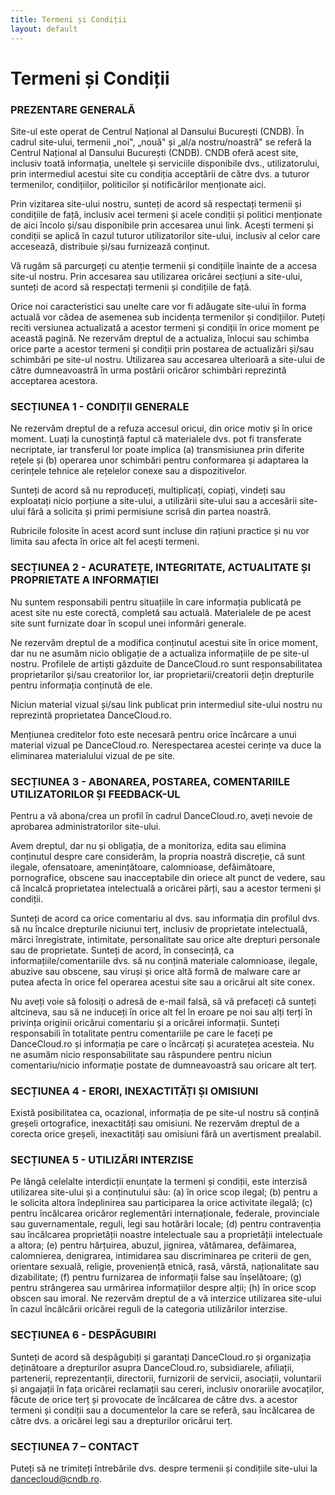 ```yaml
---
title: Termeni și Condiții
layout: default
---
```


# Termeni și Condiții

### PREZENTARE GENERALĂ

Site-ul este operat de Centrul Național al Dansului București (CNDB). În cadrul site-ului, termenii „noi", „nouă" și „al/a nostru/noastră" se referă la Centrul Național al Dansului București (CNDB). CNDB oferă acest site, inclusiv toată informația, uneltele și serviciile disponibile dvs., utilizatorului, prin intermediul acestui site cu condiția acceptării de către dvs. a tuturor termenilor, condițiilor, politicilor și notificărilor menționate aici.

Prin vizitarea site-ului nostru, sunteți de acord să respectați termenii și condițiile de față, inclusiv acei termeni și acele condiții și politici menționate de aici încolo și/sau disponibile prin accesarea unui link. Acești termeni și condiții se aplică în cazul tuturor utilizatorilor site-ului, inclusiv al celor care accesează, distribuie și/sau furnizează conținut.

Vă rugăm să parcurgeți cu atenție termenii și condițiile înainte de a accesa site-ul nostru. Prin accesarea sau utilizarea oricărei secțiuni a site-ului, sunteți de acord să respectați termenii și condițiile de față.

Orice noi caracteristici sau unelte care vor fi adăugate site-ului în forma actuală vor cădea de asemenea sub incidența termenilor și condițiilor. Puteți reciti versiunea actualizată a acestor termeni și condiții în orice moment pe această pagină. Ne rezervăm dreptul de a actualiza, înlocui sau schimba orice parte a acestor termeni și condiții prin postarea de actualizări și/sau schimbări pe site-ul nostru. Utilizarea sau accesarea ulterioară a site-ului de către dumneavoastră în urma postării oricăror schimbări reprezintă acceptarea acestora.

### SECȚIUNEA 1 - CONDIȚII GENERALE

Ne rezervăm dreptul de a refuza accesul oricui, din orice motiv și în orice moment. Luați la cunoștință faptul că materialele dvs. pot fi transferate necriptate, iar transferul lor poate implica (a) transmisiunea prin diferite rețele și (b) operarea unor schimbări pentru conformarea și adaptarea la cerințele tehnice ale rețelelor conexe sau a dispozitivelor.

Sunteți de acord să nu reproduceți, multiplicați, copiați, vindeți sau exploatați nicio porțiune a site-ului, a utilizării site-ului sau a accesării site-ului fără a solicita și primi permisiune scrisă din partea noastră.

Rubricile folosite în acest acord sunt incluse din rațiuni practice și nu vor limita sau afecta în orice alt fel acești termeni.

### SECȚIUNEA 2 - ACURATEȚE, INTEGRITATE, ACTUALITATE ȘI PROPRIETATE A INFORMAȚIEI

Nu suntem responsabili pentru situațiile în care informația publicată pe acest site nu este corectă, completă sau actuală. Materialele de pe acest site sunt furnizate doar în scopul unei informări generale.

Ne rezervăm dreptul de a modifica conținutul acestui site în orice moment, dar nu ne asumăm nicio obligație de a actualiza informațiile de pe site-ul nostru. Profilele de artiști găzduite de DanceCloud.ro sunt responsabilitatea proprietarilor și/sau creatorilor lor, iar proprietarii/creatorii dețin drepturile pentru informația conținută de ele.

Niciun material vizual și/sau link publicat prin intermediul site-ului nostru nu reprezintă proprietatea DanceCloud.ro.

Mențiunea creditelor foto este necesară pentru orice încărcare a unui material vizual pe DanceCloud.ro. Nerespectarea acestei cerințe va duce la eliminarea materialului vizual de pe site.

### SECȚIUNEA 3 - ABONAREA, POSTAREA, COMENTARIILE UTILIZATORILOR ȘI FEEDBACK-UL

Pentru a vă abona/crea un profil în cadrul DanceCloud.ro, aveți nevoie de aprobarea administratorilor site-ului.

Avem dreptul, dar nu și obligația, de a monitoriza, edita sau elimina conținutul despre care considerăm, la propria noastră discreție, că sunt ilegale, ofensatoare, amenințătoare, calomnioase, defăimătoare, pornografice, obscene sau inacceptabile din oriece alt punct de vedere, sau că încalcă proprietatea intelectuală a oricărei părți, sau a acestor termeni și condiții.

Sunteți de acord ca orice comentariu al dvs. sau informația din profilul dvs. să nu încalce drepturile niciunui terț, inclusiv de proprietate intelectuală, mărci înregistrate, intimitate, personalitate sau orice alte drepturi personale sau de proprietate. Sunteți de acord, în consecință, ca informațiile/comentariile dvs. să nu conțină materiale calomnioase, ilegale, abuzive sau obscene, sau viruși și orice altă formă de malware care ar putea afecta în orice fel operarea acestui site sau a oricărui alt site conex.

Nu aveți voie să folosiți o adresă de e-mail falsă, să vă prefaceți că sunteți altcineva, sau să ne induceți în orice alt fel în eroare pe noi sau alți terți în privința originii oricărui comentariu și a oricărei informații. Sunteți responsabili în totalitate pentru comentariile pe care le faceți pe DanceCloud.ro și informația pe care o încărcați și acuratețea acesteia. Nu ne asumăm nicio responsabilitate sau răspundere pentru niciun comentariu/nicio informație postate de dumneavoastră sau oricare alt terț.

### SECȚIUNEA 4 - ERORI, INEXACTITĂȚI ȘI OMISIUNI

Există posibilitatea ca, ocazional, informația de pe site-ul nostru să conțină greșeli ortografice, inexactități sau omisiuni. Ne rezervăm dreptul de a corecta orice greșeli, inexactități sau omisiuni fără un avertisment prealabil.

### SECȚIUNEA 5 - UTILIZĂRI INTERZISE

Pe lângă celelalte interdicții enunțate la termeni și condiții, este interzisă utilizarea site-ului și a conținutului său: (a) în orice scop ilegal; (b) pentru a le solicita altora îndeplinirea sau participarea la orice activitate ilegală; (c) pentru încălcarea oricăror reglementări internaționale, federale, provinciale sau guvernamentale, reguli, legi sau hotărâri locale; (d) pentru contravenția sau încălcarea proprietății noastre intelectuale sau a proprietății intelectuale a altora; (e) pentru hărțuirea, abuzul, jignirea, vătămarea, defăimarea, calomnierea, denigrarea, intimidarea sau discriminarea pe criterii de gen, orientare sexuală, religie, proveniență etnică, rasă, vârstă, naționalitate sau dizabilitate; (f) pentru furnizarea de informații false sau înșelătoare; (g) pentru strângerea sau urmărirea informațiilor despre alții; (h) în orice scop obscen sau imoral. Ne rezervăm dreptul de a vă interzice utilizarea site-ului în cazul încălcării oricărei reguli de la categoria utilizărilor interzise.

### SECȚIUNEA 6 - DESPĂGUBIRI

Sunteți de acord să despăgubiți și garantați DanceCloud.ro și organizația deținătoare a drepturilor asupra DanceCloud.ro, subsidiarele, afiliații, partenerii, reprezentanții, directorii, furnizorii de servicii, asociații, voluntarii și angajații în fața oricărei reclamații sau cereri, inclusiv onorariile avocaților, făcute de orice terț și provocate de încălcarea de către dvs. a acestor termeni și condiții sau a documentelor la care se referă, sau încălcarea de către dvs. a oricărei legi sau a drepturilor oricărui terț.

### SECȚIUNEA 7 – CONTACT

Puteți să ne trimiteți întrebările dvs. despre termenii și condițiile site-ului la [dancecloud@cndb.ro](mailto:dancecloud@cndb.ro).
